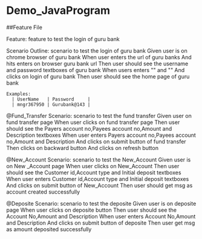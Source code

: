 # Demo_JavaProgram
##Feature File

Feature: feature to test the login of guru bank

  Scenario Outline: scenario to test the login of guru bank
    Given user is on chrome browser of guru bank
    When user enters the url of guru banks
    And hits enters on browser guru bank url
    Then user should see the username and password textboxes of guru bank
    When users enters "<UserName>" and "<Password>"
    And clicks on login of guru bank
    Then user should see the home page of guru bank

    Examples: 
      | UserName   | Password     |
      | mngr367950 | Gurubank@143 |

  @Fund_Transfer
  Scenario: scenario to test the fund transfer
    Given user on fund transfer page
    When user clicks on fund transfer page
    Then user should see the Payers account no,Payees account no,Amount and Description textboxes
    When user enters Payers account no,Payees account no,Amount and Description
    And clicks on submit button of fund transfer
    Then clicks on backward button
    And clicks on refresh button

  @New_Account
  Scenario: scenario to test the New_Account
    Given user is on New _Account page
    When user clicks on New_Account
    Then user should see the Customer id,Account type and Initial deposit	textboxes
    When user enters Customer id,Account type and Initial deposit	textboxes
    And clicks on submit button of New_Account
    Then user should get msg as account created successfully

  @Deposite
  Scenario: scenario to test the deposite
    Given user is on deposite page
    When user clicks on deposite button
    Then user should see the Account No,Amount and Description
    When user enters Account No,Amount and Description
    And clicks on submit button of deposite
    Then user get msg as amount deposited successfully

